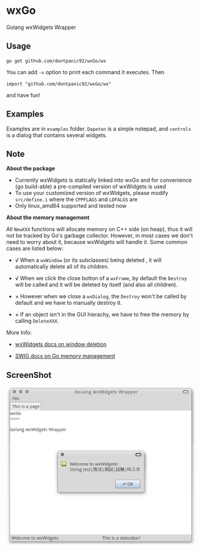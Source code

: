 wxGo
====

Golang wxWidgets Wrapper

Usage
----

```
go get github.com/dontpanic92/wxGo/wx
```

You can add `-x` option to print each command it executes. Then

```
import "github.com/dontpanic92/wxGo/wx"
```

and have fun!

Examples
----

Examples are in `examples` folder. `Dapeton` is a simple notepad, and `controls` is a dialog that contains several widgets.

Note
----

**About the package**

- Currently wxWidgets is statically linked into wxGo and for convenience (go build-able) a pre-compiled version of wxWidgets is used
- To use your customized version of wxWidgets, please modify `src/define.i` where the `CPPFLAGS` and `LDFALGS` are
- Only linux_amd64 supported and tested now

**About the memory management**

All `NewXXX` functions will allocate memory on C++ side (on heap), thus it will not be tracked by Go's garbage collector. However, in most cases we don't need to worry about it, because wxWidgets will handle it. Some common cases are listed below:

- √ When a `wxWindow` (or its subclasses) being deleted , it will automatically delete all of its children.

- √ When we click the close botton of a `wxFrame`, by default the `Destroy` will be called and it will be deleted by itself (and also all children). 

- × However when we close a `wxDialog`, the `Destroy` won't be called by default and we have to manually destroy it.

- × If an object isn't in the GUI hierachy, we have to free the memory by calling `DeleteXXX`. 

More Info: 

- [wxWidgets docs on window deletion](http://docs.wxwidgets.org/3.0/overview_windowdeletion.html)

- [SWIG docs on Go memory management](http://www.swig.org/Doc3.0/Go.html#Go_class_memory)


ScreenShot
----

![screenshot](./examples/screenshot.jpg)

